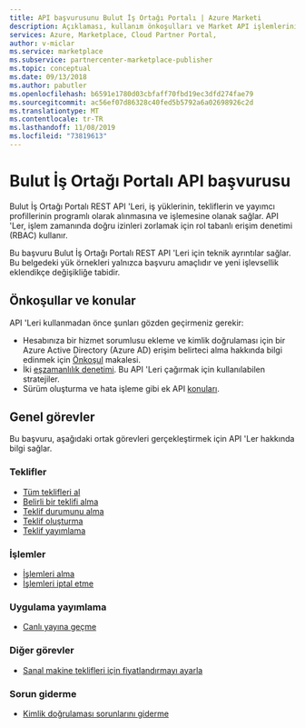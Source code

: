 ```yaml
---
title: API başvurusunu Bulut İş Ortağı Portalı | Azure Marketi
description: Açıklaması, kullanım önkoşulları ve Market API işlemlerinin listesi.
services: Azure, Marketplace, Cloud Partner Portal,
author: v-miclar
ms.service: marketplace
ms.subservice: partnercenter-marketplace-publisher
ms.topic: conceptual
ms.date: 09/13/2018
ms.author: pabutler
ms.openlocfilehash: b6591e1780d03cbfaff70fbd19ec3dfd274fae79
ms.sourcegitcommit: ac56ef07d86328c40fed5b5792a6a02698926c2d
ms.translationtype: MT
ms.contentlocale: tr-TR
ms.lasthandoff: 11/08/2019
ms.locfileid: "73819613"
---
```

<a name="cloud-partner-portal-api-reference"></a>Bulut İş Ortağı Portalı API başvurusu
==================================

Bulut İş Ortağı Portalı REST API 'Leri, iş yüklerinin, tekliflerin ve yayımcı profillerinin programlı olarak alınmasına ve işlemesine olanak sağlar. API 'Ler, işlem zamanında doğru izinleri zorlamak için rol tabanlı erişim denetimi (RBAC) kullanır.

Bu başvuru Bulut İş Ortağı Portalı REST API 'Leri için teknik ayrıntılar sağlar. Bu belgedeki yük örnekleri yalnızca başvuru amaçlıdır ve yeni işlevsellik eklendikçe değişikliğe tabidir.


<a name="prerequisites-and-considerations"></a>Önkoşullar ve konular
-------------------------------

API 'Leri kullanmadan önce şunları gözden geçirmeniz gerekir:

- Hesabınıza bir hizmet sorumlusu ekleme ve kimlik doğrulaması için bir Azure Active Directory (Azure AD) erişim belirteci alma hakkında bilgi edinmek için [Önkoşul](./cloud-partner-portal-api-prerequisites.md) makalesi. 
- İki [eşzamanlılık denetimi](./cloud-partner-portal-api-concurrency-control.md).
Bu API 'Leri çağırmak için kullanılabilen stratejiler.
- Sürüm oluşturma ve hata işleme gibi ek API [konuları](./cloud-partner-portal-api-considerations.md).


<a name="common-tasks"></a>Genel görevler
------------
Bu başvuru, aşağıdaki ortak görevleri gerçekleştirmek için API 'Ler hakkında bilgi sağlar.


### <a name="offers"></a>Teklifler

-   [Tüm teklifleri al](./cloud-partner-portal-api-retrieve-offers.md)
-   [Belirli bir teklifi alma](./cloud-partner-portal-api-retrieve-specific-offer.md)
-   [Teklif durumunu alma](./cloud-partner-portal-api-retrieve-offer-status.md)
-   [Teklif oluşturma](./cloud-partner-portal-api-creating-offer.md)
-   [Teklif yayımlama](./cloud-partner-portal-api-publish-offer.md)

### <a name="operations"></a>İşlemler

-   [İşlemleri alma](./cloud-partner-portal-api-retrieve-operations.md)
-   [İşlemleri iptal etme](./cloud-partner-portal-api-cancel-operations.md)

### <a name="publish-an-app"></a>Uygulama yayımlama

-   [Canlı yayına geçme](./cloud-partner-portal-api-go-live.md)

### <a name="other-tasks"></a>Diğer görevler

-   [Sanal makine teklifleri için fiyatlandırmayı ayarla](./cloud-partner-portal-api-setting-price.md)

### <a name="troubleshooting"></a>Sorun giderme

-   [Kimlik doğrulaması sorunlarını giderme](./cloud-partner-portal-api-troubleshooting-authentication-errors.md)
